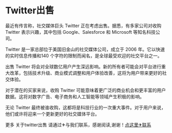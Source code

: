 # Twitter出售

最近有传言称，社交媒体巨头 Twitter 正在考虑出售。据悉，有多家公司对收购 Twitter 表示兴趣，其中包括 Google、Salesforce 和 Microsoft 等知名科技公司。

Twitter 是一家总部位于美国旧金山的社交媒体公司，成立于 2006 年。它以快速的实时信息传播和140 个字符的限制而闻名，是全球最受欢迎的社交平台之一。

出售 Twitter 将会对全球数亿用户产生深远影响。新的所有者可能会对平台进行重大改革，包括技术升级、商业模式调整和用户体验改善，这将为用户带来更好的社交体验。

对于潜在的买家来说，收购 Twitter 可能意味着更广泛的商业机会和更丰富的用户数据。这将对数字广告、电子商务和人工智能等领域产生积极的影响。

无论 Twitter 最终被谁收购，这都将是科技行业的一次重大事件。对于用户来说，他们或许将迎来一个更新更好的社交媒体平台。

更多 关于twitter出售 请通过✈与我们联系，感谢阅读,谢谢！[点这里✈联系](https://w.k02.cc)